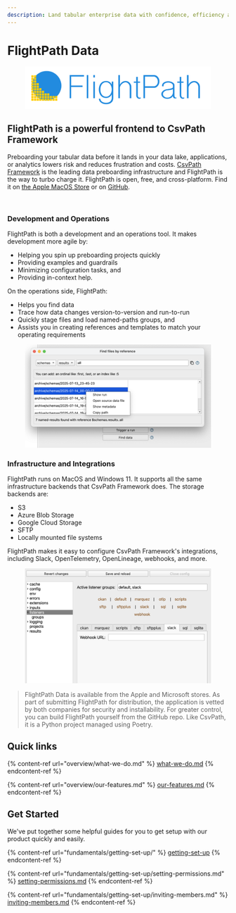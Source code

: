 ```yaml
---
description: Land tabular enterprise data with confidence, efficiency and quality
---
```


# FlightPath Data

<figure><img src=".gitbook/assets/flightpath-logo-1.png" alt=""><figcaption></figcaption></figure>

## FlightPath is a powerful frontend to CsvPath Framework

Preboarding your tabular data before it lands in your data lake, applications, or analytics lowers risk and reduces frustration and costs. [CsvPath Framework](https://www.csvpath.org/) is the leading data preboarding infrastructure and FlightPath is the way to turbo charge it. FlightPath is open, free, and cross-platform. Find it on [the Apple MacOS Store](https://apps.apple.com/us/app/flightpath-data/id6745823097?mt=12) or on [GitHub](https://github.com/dk107dk/flightpath/tree/main).

<figure><img src=".gitbook/assets/flightpath-screenshot-1.png" alt=""><figcaption></figcaption></figure>

### Development and Operations

FlightPath is both a development and an operations tool. It makes development more agile by:&#x20;

* Helping you spin up preboarding projects quickly
* Providing examples and guardrails
* Minimizing configuration tasks, and&#x20;
* Providing in-context help.&#x20;

On the operations side, FlightPath:&#x20;

* Helps you find data
* Trace how data changes version-to-version and run-to-run
* Quickly stage files and load named-paths groups, and&#x20;
* Assists you in creating references and templates to match your operating requirements&#x20;

<figure><img src=".gitbook/assets/references-dialog.png" alt="" width="563"><figcaption></figcaption></figure>

### Infrastructure and Integrations

FlightPath runs on MacOS and Windows 11. It supports all the same infrastructure backends that CsvPath Framework does. The storage backends are:&#x20;

* S3
* Azure Blob Storage
* Google Cloud Storage
* SFTP
* Locally mounted file systems

FlightPath makes it easy to configure CsvPath Framework's integrations, including Slack, OpenTelemetry, OpenLineage, webhooks, and more.

<figure><img src=".gitbook/assets/config_panel_integrations.png" alt="" width="563"><figcaption></figcaption></figure>

> FlightPath Data is available from the Apple and Microsoft stores. As part of submitting FlightPath for distribution, the application is vetted by both companies for security and installability. For greater control, you can build FlightPath yourself from the GitHub repo. Like CsvPath, it is a Python project managed using Poetry.

## Quick links

{% content-ref url="overview/what-we-do.md" %}
[what-we-do.md](overview/what-we-do.md)
{% endcontent-ref %}

{% content-ref url="overview/our-features.md" %}
[our-features.md](overview/our-features.md)
{% endcontent-ref %}

## Get Started

We've put together some helpful guides for you to get setup with our product quickly and easily.

{% content-ref url="fundamentals/getting-set-up/" %}
[getting-set-up](fundamentals/getting-set-up/)
{% endcontent-ref %}

{% content-ref url="fundamentals/getting-set-up/setting-permissions.md" %}
[setting-permissions.md](fundamentals/getting-set-up/setting-permissions.md)
{% endcontent-ref %}

{% content-ref url="fundamentals/getting-set-up/inviting-members.md" %}
[inviting-members.md](fundamentals/getting-set-up/inviting-members.md)
{% endcontent-ref %}
